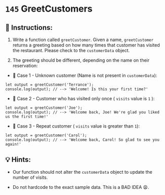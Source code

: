 # `145` GreetCustomers

## 📝 Instructions:

1. Write a function called `greetCustomer`. Given a name, `greetCustomer` returns a greeting based on how many times that customer has visited the restaurant. Please check to the `customerData` object. 

2. The greeting should be different, depending on the name on their reservation:

+ 📎 Case 1 - Unknown customer (Name is not present in `customerData`): 

```Js
let output = greetCustomer('Terrance');
console.log(output); // --> 'Welcome! Is this your first time?'
```

+ 📎 Case 2 - Customer who has visited only once ( `visits` value is `1` ):

```Js
let output = greetCustomer('Joe');
console.log(output); // --> 'Welcome back, Joe! We're glad you liked us the first time!'
```

+ 📎 Case 3 - Repeat customer ( `visits` value is greater than `1`):

```Js
let output = greetCustomer('Carol');
console.log(output); // --> 'Welcome back, Carol! So glad to see you again!'
```

## 💡 Hints:

+ Our function should not alter the `customerData` object to update the number of visits.

+ Do not hardcode to the exact sample data. This is a BAD IDEA 😩.
